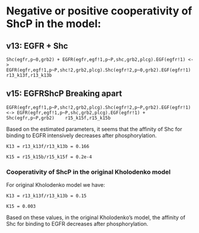 # Negative or positive cooperativity of ShcP in the model:
## v13: EGFR + Shc
  ```
Shc(egfr,p~0,grb2) + EGFR(egfr,egf!1,p~P,shc,grb2,plcg).EGF(egfr!1) <-> EGFR(egfr,egf!1,p~P,shc!2,grb2,plcg).Shc(egfr!2,p~0,grb2).EGF(egfr!1)  r13_k13f,r13_k13b
```
## v15: EGFRShcP Breaking apart
```
EGFR(egfr,egf!1,p~P,shc!2,grb2,plcg).Shc(egfr!2,p~P,grb2).EGF(egfr!1) <-> EGFR(egfr,egf!1,p~P,shc,grb2,plcg).EGF(egfr!1) + Shc(egfr,p~P,grb2)    r15_k15f,r15_k15b
 ```
Based on the estimated parameters, it seems that the affinity of Shc for binding to EGFR intensively decreases after phosphorylation.
```
K13 = r13_k13f/r13_k13b = 0.166
```
```
K15 = r15_k15b/r15_k15f = 0.2e-4
```
### Cooperativity of ShcP in the original Kholodenko model
For original Kholodenko model we have:
```
K13 = r13_k13f/r13_k13b = 0.15
```
```
K15 = 0.003
```
Based on these values, in the original Kholodenko’s model, the affinity of Shc for binding to EGFR decreases after phosphorylation.
